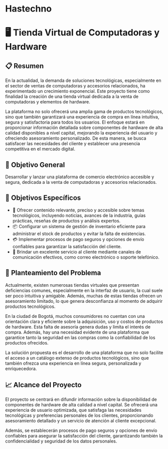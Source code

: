 # Hastechno
# 🖥️ Tienda Virtual de Computadoras y Hardware

## 📋 Resumen

En la actualidad, la demanda de soluciones tecnológicas, especialmente en el sector de ventas de computadoras y accesorios relacionados, ha experimentado un crecimiento exponencial. Este proyecto tiene como finalidad la creación de una tienda virtual dedicada a la venta de computadoras y elementos de hardware.

La plataforma no solo ofrecerá una amplia gama de productos tecnológicos, sino que también garantizará una experiencia de compra en línea intuitiva, segura y satisfactoria para todos los usuarios. El enfoque estará en proporcionar información detallada sobre componentes de hardware de alta calidad disponibles a nivel capital, mejorando la experiencia del usuario y ofreciendo asesoramiento personalizado. De esta manera, se busca satisfacer las necesidades del cliente y establecer una presencia competitiva en el mercado digital.

## 🎯 Objetivo General

Desarrollar y lanzar una plataforma de comercio electrónico accesible y segura, dedicada a la venta de computadoras y accesorios relacionados.

## 📌 Objetivos Específicos

* 📰 Ofrecer contenido relevante, preciso y accesible sobre temas tecnológicos, incluyendo noticias, avances de la industria, guías prácticas, reseñas de productos y análisis expertos.
* 📦 Configurar un sistema de gestión de inventario eficiente para administrar el stock de productos y evitar la falta de existencias.
* 💳 Implementar procesos de pago seguros y opciones de envío confiables para garantizar la satisfacción del cliente.
* 💬 Brindar un excelente servicio al cliente mediante canales de comunicación efectivos, como correo electrónico o soporte telefónico.

## 🚩 Planteamiento del Problema

Actualmente, existen numerosas tiendas virtuales que presentan deficiencias comunes, especialmente en la interfaz de usuario, la cual suele ser poco intuitiva y amigable. Además, muchas de estas tiendas ofrecen un asesoramiento limitado, lo que genera desconfianza al momento de adquirir productos tecnológicos.

En la ciudad de Bogotá, muchos consumidores no cuentan con una orientación clara y eficiente sobre la adquisición, uso y costos de productos de hardware. Esta falta de asesoría genera dudas y limita el interés de compra. Además, hay una necesidad evidente de una plataforma que garantice tanto la seguridad en las compras como la confiabilidad de los productos ofrecidos.

La solución propuesta es el desarrollo de una plataforma que no solo facilite el acceso a un catálogo extenso de productos tecnológicos, sino que también ofrezca una experiencia en línea segura, personalizada y enriquecedora.

## 📈 Alcance del Proyecto

El proyecto se centrará en difundir información sobre la disponibilidad de componentes de hardware de alta calidad a nivel capital. Se ofrecerá una experiencia de usuario optimizada, que satisfaga las necesidades tecnológicas y preferencias personales de los clientes, proporcionando asesoramiento detallado y un servicio de atención al cliente excepcional.

Además, se establecerán procesos de pago seguros y opciones de envío confiables para asegurar la satisfacción del cliente, garantizando también la confidencialidad y seguridad de los datos personales.
